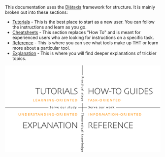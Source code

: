 
This documentation uses the [Diátaxis](https://diataxis.fr/) framework for structure. It is mainly broken out into these sections:
- [Tutorials](tutorials/) - This is the best place to start as a new user. You can follow the instructions and learn as you go.
- [Cheatsheets](cheatsheets/) - This section replaces "How To" and is meant for experienced users who are looking for instructions on a specific task.
- [Reference](reference/) - This is where you can see what tools make up THT or learn more about a particular tool.
- [Explanation](explanation/) - This is where you will find deeper explanations of trickier topics.

![Diátaxis diagram](../_assets/images/diataxis.webp ':size=65%')
